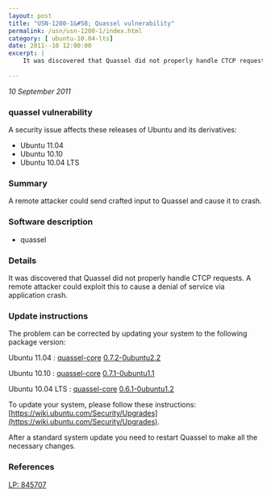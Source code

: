 ```yaml
---
layout: post
title: "USN-1200-1&#58; Quassel vulnerability"
permalink: /usn/usn-1200-1/index.html
category: [ ubuntu-10.04-lts]
date: 2011--10 12:00:00
excerpt: |
    It was discovered that Quassel did not properly handle CTCP requests. A remote attacker could exploit this to cause a denial of service via application crash. 
    
--- 
```

 
 

*10 September 2011*

### quassel vulnerability

A security issue affects these releases of Ubuntu and its derivatives:

* Ubuntu 11.04
* Ubuntu 10.10
* Ubuntu 10.04 LTS

### Summary

A remote attacker could send crafted input to Quassel and cause it to crash.

### Software description

* quassel 

### Details

It was discovered that Quassel did not properly handle CTCP requests. A remote attacker could exploit this to cause a denial of service via application crash. 

### Update instructions

The problem can be corrected by updating your system to the following package version:

Ubuntu 11.04
 : [quassel-core](https://launchpad.net/ubuntu/+source/quassel) <span> [0.7.2-0ubuntu2.2](https://launchpad.net/ubuntu/+source/quassel/0.7.2-0ubuntu2.2) </span> 

Ubuntu 10.10
 : [quassel-core](https://launchpad.net/ubuntu/+source/quassel) <span> [0.7.1-0ubuntu1.1](https://launchpad.net/ubuntu/+source/quassel/0.7.1-0ubuntu1.1) </span> 

Ubuntu 10.04 LTS
 : [quassel-core](https://launchpad.net/ubuntu/+source/quassel) <span> [0.6.1-0ubuntu1.2](https://launchpad.net/ubuntu/+source/quassel/0.6.1-0ubuntu1.2) </span> 

To update your system, please follow these instructions: [https://wiki.ubuntu.com/Security/Upgrades](https://wiki.ubuntu.com/Security/Upgrades).

After a standard system update you need to restart Quassel to make all the necessary changes. 

### References

 
 [LP: 845707](https://launchpad.net/bugs/845707)
 

